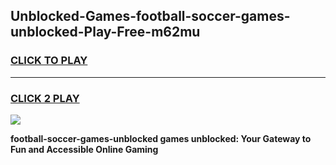 
## Unblocked-Games-football-soccer-games-unblocked-Play-Free-m62mu
<h3>
<a href="https://premium76.site?title=football-soccer-games-unblocked&ref=15A">CLICK TO PLAY</a></h3>
<hr>

<h3>
<a href="https://premium76.site?title=football-soccer-games-unblocked&ref=15A">CLICK 2 PLAY</a>
  
</h3>

<a href="https://premium76.site?title=football-soccer-games-unblocked&ref=15A"><img src="https://clearcache.store/games.png"></a>


**football-soccer-games-unblocked games unblocked: Your Gateway to Fun and Accessible Online Gaming**
